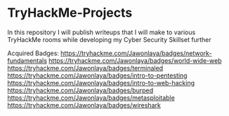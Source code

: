 # TryHackMe-Projects
In this repository I will publish writeups that I will make to various TryHackMe rooms while developing my Cyber Security Skillset further

Acquired Badges:  https://tryhackme.com/Jawonlaya/badges/network-fundamentals
                  https://tryhackme.com/Jawonlaya/badges/world-wide-web
                  https://tryhackme.com/Jawonlaya/badges/terminaled
                  https://tryhackme.com/Jawonlaya/badges/intro-to-pentesting
                  https://tryhackme.com/Jawonlaya/badges/intro-to-web-hacking
                  https://tryhackme.com/Jawonlaya/badges/burped
                  https://tryhackme.com/Jawonlaya/badges/metasploitable
                  https://tryhackme.com/Jawonlaya/badges/wireshark
